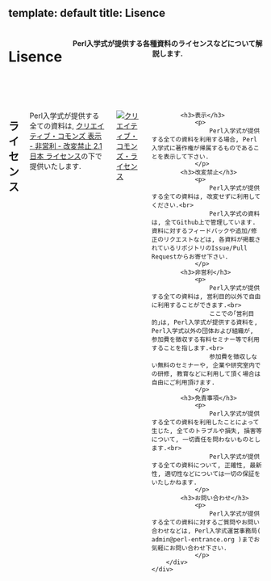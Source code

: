 template: default
title: Lisence
---

<header>
    <div class="row">
        <div class="large-12 columns">
            <h1>Lisence</h1>
            <h4>
                Perl入学式が提供する各種資料のライセンスなどについて解説します.
            </h4>
        </div>
    </div>
</header>

<section id="main-content">
    <div class="row">
        <div class="large-12 medium-12 columns">
            <h2>ライセンス</h2>
                <p>
                    Perl入学式が提供する全ての資料は, <a href="https://creativecommons.org/licenses/by-nc-nd/2.1/jp/">クリエイティブ・コモンズ 表示 - 非営利 - 改変禁止 2.1 日本 ライセンス</a>の下で提供いたします.
                </p>
                <p>
                    <a rel="license" href="http://creativecommons.org/licenses/by-nc-nd/2.1/jp/"><img alt="クリエイティブ・コモンズ・ライセンス" style="border-width:0" src="https://i.creativecommons.org/l/by-nc-nd/2.1/jp/88x31.png" /></a>
                </p>

            <h3>表示</h3>
                <p>
                    Perl入学式が提供する全ての資料を利用する場合, Perl入学式に著作権が帰属するものであることを表示して下さい.
                </p>
            <h3>改変禁止</h3>
                <p>
                    Perl入学式が提供する全ての資料は, 改変せずに利用してください.<br>
                    Perl入学式の資料は, 全てGithub上で管理しています. 資料に対するフィードバックや追加/修正のリクエストなどは, 各資料が掲載されているリポジトリのIssue/Pull Requestからお寄せ下さい.
                </p>
            <h3>非営利</h3>
                <p>
                    Perl入学式が提供する全ての資料は, 営利目的以外で自由に利用することができます.<br>
                    ここでの｢営利目的｣は, Perl入学式が提供する資料を, Perl入学式以外の団体および組織が, 参加費を徴収する有料セミナー等で利用することを指します.<br>
                    参加費を徴収しない無料のセミナーや, 企業や研究室内での研修, 教育などに利用して頂く場合は自由にご利用頂けます.
                </p>
            <h3>免責事項</h3>
                <p>
                    Perl入学式が提供する全ての資料を利用したことによって生じた, 全てのトラブルや損失, 損害等について, 一切責任を問わないものとします.<br>
                    Perl入学式が提供する全ての資料について, 正確性, 最新性, 適切性などについては一切の保証をいたしかねます.
                </p>
            <h3>お問い合わせ</h3>
                <p>
                    Perl入学式が提供する全ての資料に対するご質問やお問い合わせなどは, Perl入学式運営事務局( admin@perl-entrance.org )までお気軽にお問い合わせ下さい.
                </p>
        </div>
    </div>
</section>
